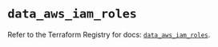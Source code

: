 # `data_aws_iam_roles`

Refer to the Terraform Registry for docs: [`data_aws_iam_roles`](https://registry.terraform.io/providers/hashicorp/aws/6.8.0/docs/data-sources/iam_roles).
